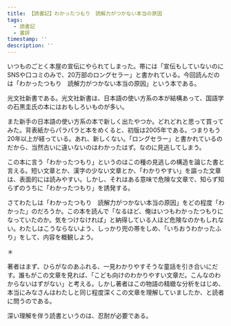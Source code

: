 ```yaml
---
title: 【読書記】わかったつもり　読解力がつかない本当の原因
tags:
  - 読書記
  - 書評
timestamp: ''
description: ''
---
```

いつものごとく本屋の宣伝にやられてしまった。帯には「宣伝もしていないのにSNSや口コミのみで、20万部のロングセラー」と書かれている。今回読んだのは「わかったつもり　読解力がつかない本当の原因」という本である。

光文社新書である。光文社新書は、日本語の使い方系の本が結構あって、国語学の石黒圭氏の本にはおもしろいものが多い。

また新手の日本語の使い方系の本で新しく出たやつか。どれどれと思って買ってみた。背表紙からパラパラと本をめくると、初版は2005年である。つまりもう20年以上が経っている。あれ、新しくない。「ロングセラー」と書かれているのだから、当然古いに違いないのはわかったはず。なのに見逃してしまう。

この本に言う「わかったつもり」というのはこの種の見逃しの構造を論じた書と言える。短い文章とか、漢字の少ない文章とか、「わかりやすい」を謳った文章は、表面的には読みやすい。しかし、それはある意味で危険な文章で、知らず知らずのうちに「わかったつもり」を誘発する。

さてわたしは「わかったつもり　読解力がつかない本当の原因」をどの程度「わかった」のだろうか。この本を読んで「なるほど、俺はいつもわかったつもりになっていたのか。気をつけなければ」と納得している人ほど危険なのかもしれない。わたしはこうならないよう、しっかり兜の帯をしめ、「いちおうわかったふり」をして、内容を概観しよう。

＊

著者はまず、ひらがなのあふれる、一見わかりやすそうな童話を引き合いにだす。誰もがこの文章を見れば、「こども向けのわかりやすい文章だ。こんなのわからないはずがない」と考える。しかし著者はこの物語の精緻な分析をはじめ、本当にみなさんはわたしと同じ程度深くこの文章を理解していましたか、と読者に問うのである。

深い理解を伴う読書というのは、忍耐が必要である。
